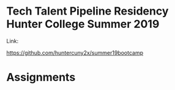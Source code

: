 
# Tech Talent Pipeline Residency Hunter College Summer 2019

Link: 

https://github.com/huntercuny2x/summer19bootcamp
    
# Assignments 
    
    
